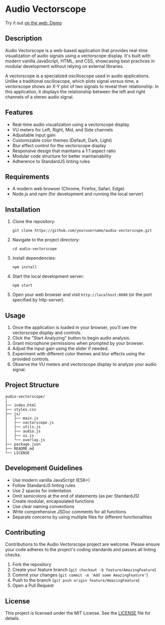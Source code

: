# Audio Vectorscope
Try it out [on the web: Demo](https://vectorscope.polarity.me)

## Description
Audio Vectorscope is a web-based application that provides real-time visualization of audio signals using a vectorscope display. It's built with modern vanilla JavaScript, HTML, and CSS, showcasing best practices in modular development without relying on external libraries.

A vectorscope is a specialized oscilloscope used in audio applications. Unlike a traditional oscilloscope, which plots signal versus time, a vectorscope shows an X-Y plot of two signals to reveal their relationship. In this application, it displays the relationship between the left and right channels of a stereo audio signal.

## Features

- Real-time audio visualization using a vectorscope display
- VU meters for Left, Right, Mid, and Side channels
- Adjustable input gain
- Customizable color themes (Default, Dark, Light)
- Blur effect control for the vectorscope display
- Responsive design that maintains a 1:1 aspect ratio
- Modular code structure for better maintainability
- Adherence to StandardJS linting rules

## Requirements

- A modern web browser (Chrome, Firefox, Safari, Edge)
- Node.js and npm (for development and running the local server)

## Installation

1. Clone the repository:
   ```
   git clone https://github.com/yourusername/audio-vectorscope.git
   ```

2. Navigate to the project directory:
   ```
   cd audio-vectorscope
   ```

3. Install dependencies:
   ```
   npm install
   ```

4. Start the local development server:
   ```
   npm start
   ```

5. Open your web browser and visit `http://localhost:8080` (or the port specified by http-server).

## Usage

1. Once the application is loaded in your browser, you'll see the vectorscope display and controls.
2. Click the "Start Analyzing" button to begin audio analysis.
3. Grant microphone permissions when prompted by your browser.
4. Adjust the input gain using the slider if needed.
5. Experiment with different color themes and blur effects using the provided controls.
6. Observe the VU meters and vectorscope display to analyze your audio signal.

## Project Structure

```
audio-vectorscope/
│
├── index.html
├── styles.css
├── js/
│   ├── main.js
│   ├── vectorscope.js
│   ├── utils.js
│   ├── audio.js
│   ├── ui.js
│   └── overlay.js
├── package.json
├── README.md
└── LICENSE
```

## Development Guidelines

- Use modern vanilla JavaScript (ES6+)
- Follow StandardJS linting rules
- Use 2 spaces for indentation
- Omit semicolons at the end of statements (as per StandardJS)
- Create modular, encapsulated functions
- Use clear naming conventions
- Write comprehensive JSDoc comments for all functions
- Separate concerns by using multiple files for different functionalities

## Contributing

Contributions to the Audio Vectorscope project are welcome. Please ensure your code adheres to the project's coding standards and passes all linting checks.

1. Fork the repository
2. Create your feature branch (`git checkout -b feature/AmazingFeature`)
3. Commit your changes (`git commit -m 'Add some AmazingFeature'`)
4. Push to the branch (`git push origin feature/AmazingFeature`)
5. Open a Pull Request

## License

This project is licensed under the MIT License. See the [LICENSE](LICENSE) file for details.